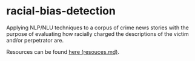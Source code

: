 # racial-bias-detection
Applying NLP/NLU techniques to a corpus of crime news stories with the purpose of evaluating how racially charged the descriptions of the victim and/or perpetrator are.



Resources can be found [here (resouces.md)](resources.md).